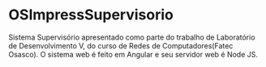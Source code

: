 # OSImpressSupervisorio
Sistema Supervisório apresentado como parte do trabalho de Laboratório de Desenvolvimento V, do curso de Redes de Computadores(Fatec Osasco). O sistema web é feito em Angular e seu servidor web é Node JS.
